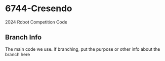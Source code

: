 # 6744-Cresendo
 2024 Robot Competition Code

## Branch Info
The main code we use. If branching, put the purpose or other info about the branch here
